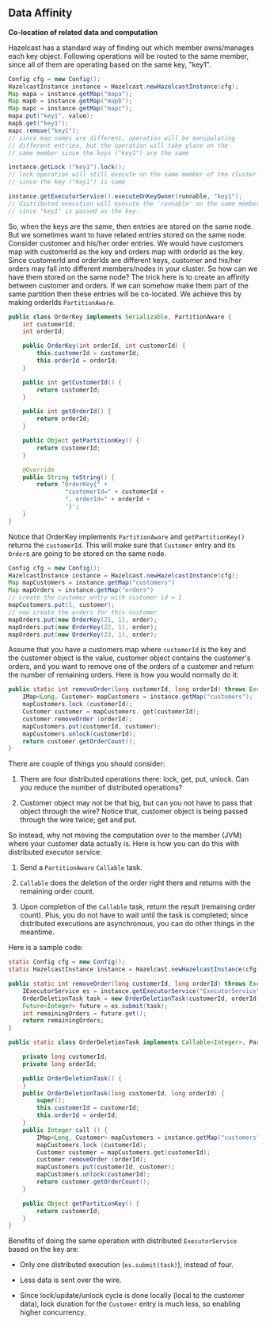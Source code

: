 

## Data Affinity

**Co-location of related data and computation**

Hazelcast has a standard way of finding out which member owns/manages each key object. Following operations will be routed to the same member, since all of them are operating based on the same key, "key1".

```java    
Config cfg = new Config();
HazelcastInstance instance = Hazelcast.newHazelcastInstance(cfg);
Map mapa = instance.getMap("mapa");
Map mapb = instance.getMap("mapb");
Map mapc = instance.getMap("mapc");
mapa.put("key1", value);
mapb.get("key1");
mapc.remove("key1");
// since map names are different, operation will be manipulating
// different entries, but the operation will take place on the
// same member since the keys ("key1") are the same

instance.getLock ("key1").lock();
// lock operation will still execute on the same member of the cluster
// since the key ("key1") is same

instance.getExecutorService().executeOnKeyOwner(runnable, "key1");
// distributed execution will execute the 'runnable' on the same member
// since "key1" is passed as the key.   
```

So, when the keys are the same, then entries are stored on the same node. But we sometimes want to have related entries stored on the same node. Consider customer and his/her order entries. We would have customers map with customerId as the key and orders map with orderId as the key. Since customerId and orderIds are different keys, customer and his/her orders may fall into different members/nodes in your cluster. So how can we have them stored on the same node? The trick here is to create an affinity between customer and orders. If we can somehow make them part of the same partition then these entries will be co-located. We achieve this by making orderIds `PartitionAware`.

```java
public class OrderKey implements Serializable, PartitionAware {
    int customerId;
    int orderId;

    public OrderKey(int orderId, int customerId) {
        this.customerId = customerId;
        this.orderId = orderId;
    }

    public int getCustomerId() {
        return customerId;
    }

    public int getOrderId() {
        return orderId;
    }

    public Object getPartitionKey() {
        return customerId;
    }

    @Override
    public String toString() {
        return "OrderKey{" +
                "customerId=" + customerId +
                ", orderId=" + orderId +
                '}';
    }
}
```

Notice that OrderKey implements `PartitionAware` and `getPartitionKey()` returns the `customerId`. This will make sure that `Customer` entry and its `Order`s are going to be stored on the same node.

```java
Config cfg = new Config();
HazelcastInstance instance = Hazelcast.newHazelcastInstance(cfg);
Map mapCustomers = instance.getMap("customers")
Map mapOrders = instance.getMap("orders")
// create the customer entry with customer id = 1
mapCustomers.put(1, customer);
// now create the orders for this customer
mapOrders.put(new OrderKey(21, 1), order);
mapOrders.put(new OrderKey(22, 1), order);
mapOrders.put(new OrderKey(23, 1), order);
```


Assume that you have a customers map where `customerId` is the key and the customer object is the value, customer object contains the customer's orders, and you want to remove one of the orders of a customer and return the number of remaining orders. Here is how you would normally do it:

```java
public static int removeOrder(long customerId, long orderId) throws Exception {
    IMap<Long, Customer> mapCustomers = instance.getMap("customers");
    mapCustomers.lock (customerId);
    Customer customer = mapCustomers. get(customerId);
    customer.removeOrder (orderId);
    mapCustomers.put(customerId, customer);
    mapCustomers.unlock(customerId);
    return customer.getOrderCount();
}
```

There are couple of things you should consider:

1.  There are four distributed operations there: lock, get, put, unlock. Can you reduce the number of distributed operations?

2.  Customer object may not be that big, but can you not have to pass that object through the wire? Notice that, customer object is being passed through the wire twice; get and put.

So instead, why not moving the computation over to the member (JVM) where your customer data actually is. Here is how you can do this with distributed executor service:

1.  Send a `PartitionAware` `Callable` task.

2.  `Callable` does the deletion of the order right there and returns with the remaining order count.

3.  Upon completion of the `Callable` task, return the result (remaining order count). Plus, you do not have to wait until the task is completed; since distributed executions are asynchronous, you can do other things in the meantime.

Here is a sample code:

```java
static Config cfg = new Config();
static HazelcastInstance instance = Hazelcast.newHazelcastInstance(cfg);

public static int removeOrder(long customerId, long orderId) throws Exception {
    IExecutorService es = instance.getExecutorService("ExecutorService");
    OrderDeletionTask task = new OrderDeletionTask(customerId, orderId);
    Future<Integer> future = es.submit(task);
    int remainingOrders = future.get();
    return remainingOrders;
}

public static class OrderDeletionTask implements Callable<Integer>, PartitionAware, Serializable {

    private long customerId;
    private long orderId;

    public OrderDeletionTask() {
    }
    public OrderDeletionTask(long customerId, long orderId) {
        super();
        this.customerId = customerId;
        this.orderId = orderId;
    }
    public Integer call () {
        IMap<Long, Customer> mapCustomers = instance.getMap("customers");
        mapCustomers.lock (customerId);
        Customer customer = mapCustomers.get(customerId);
        customer.removeOrder (orderId);
        mapCustomers.put(customerId, customer);
        mapCustomers.unlock(customerId);
        return customer.getOrderCount();
    }

    public Object getPartitionKey() {
        return customerId;
    }
}
```

Benefits of doing the same operation with distributed `ExecutorService` based on the key are:

-   Only one distributed execution (`es.submit(task)`), instead of four.

-   Less data is sent over the wire.

-   Since lock/update/unlock cycle is done locally (local to the customer data), lock duration for the `Customer` entry is much less, so enabling higher concurrency.


